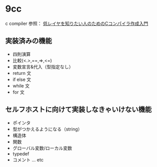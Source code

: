 # 9cc 

c compiler 参照： [低レイヤを知りたい人のためのCコンパイラ作成入門](https://www.sigbus.info/compilerbook)

## 実装済みの機能

- 四則演算
- 比較(<.>,==,=>,<=)
- 変数宣言&代入（型指定なし）
- return 文
- if else 文
- while 文
- for 文

## セルフホストに向けて実装しなきゃいけない機能
- ポインタ
- 型がつかえるようになる（string）
- 構造体
- 関数
- グローバル変数/ローカル変数
- typedef
- コメント
... etc
